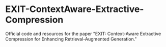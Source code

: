 # EXIT-ContextAware-Extractive-Compression
Official code and resources for the paper "EXIT: Context-Aware Extractive Compression for Enhancing Retrieval-Augmented Generation."
